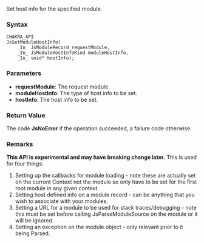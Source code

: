 Set host info for the specified module.
### Syntax 
```
CHAKRA_API
JsSetModuleHostInfo(
    _In_ JsModuleRecord requestModule,
    _In_ JsModuleHostInfoKind moduleHostInfo,
    _In_ void* hostInfo);
```
### Parameters 
* __requestModule__: The request module.
* __moduleHostInfo__: The type of host info to be set.
* __hostInfo__: The host info to be set.

### Return Value 
The code **JsNoError** if the operation succeeded, a failure code otherwise.

### Remarks 
**This API is experimental and may have breaking change later.**
This is used for four things:
1. Setting up the callbacks for module loading - note these are actually set on the current Context not the module so only have to be set for the first root module in any given context.
2. Setting host defined info on a module record - can be anything that you wish to associate with your modules.
3. Setting a URL for a module to be used for stack traces/debugging - note this must be set before calling JsParseModuleSource on the module or it will be ignored.
4. Setting an exception on the module object - only relevant prior to it being Parsed.